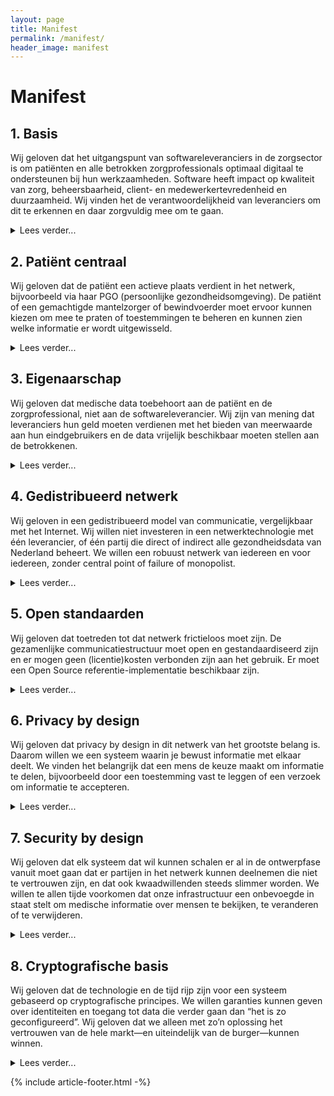 ```yaml
---
layout: page
title: Manifest
permalink: /manifest/
header_image: manifest
---
```


# Manifest

## 1. Basis

Wij geloven dat het uitgangspunt van softwareleveranciers in de zorgsector is om patiënten en alle betrokken zorgprofessionals optimaal digitaal te ondersteunen bij hun werkzaamheden. Software heeft impact op kwaliteit van zorg, beheersbaarheid, client- en medewerkertevredenheid en duurzaamheid. Wij vinden het de verantwoordelijkheid van leveranciers om dit te erkennen en daar zorgvuldig mee om te gaan.

<p><details markdown="1"><summary>Lees verder...</summary>

Het stroomlijnen van communicatie door middel van technologie speelt een steeds belangrijkere rol in het zorgproces. Er sterven patiënten door toediening van verkeerde medicijnen. Er worden mensen tegen hun zin in gereanimeerd. Een gebrek aan snelle en eenvoudige toegang tot zorggegevens heeft grote invloed op de levens van mensen.

Daarnaast neemt de vergrijzing toe en worden er steeds hogere eisen gesteld aan de kwaliteit van zorg. Daardoor ontstaat de vraag om de zorg efficiënter te organiseren door middel van meer softwareapplicaties.

Met een naadloze digitale integratie kunnen we fouten tot een minumum beperken, administratieve lasten verlichten en de kosten in de hand houden, ook in de toekomst. We willen patiënten en zorgverleners optimaal laten samenwerken. Wij geloven dat het de taak van softwareleveranciers is om deze uitdaging aan te gaan.

Softwareleveranciers hebben er daarom een gezamenlijk belang bij om een infrastructuur te ontwikkelen die deze integratie mogelijk maakt. Een infrastructuur die ondersteunend is aan de behoefte tot samenwerking, die open en eenvoudig is, maar ook rekening houdt met de privacy van de burger.

De rest van de standpunten in dit manifest werken verschillende aspecten van deze gedachte verder uit.

</details></p>


## 2. Patiënt centraal

Wij geloven dat de patiënt een actieve plaats verdient in het netwerk, bijvoorbeeld via haar PGO (persoonlijke gezondheidsomgeving). De patiënt of een gemachtigde mantelzorger of bewindvoerder moet ervoor kunnen kiezen om mee te praten of toestemmingen te beheren en kunnen zien welke informatie er wordt uitgewisseld.

<p><details markdown="1"><summary>Lees verder...</summary>

Van het doorgeven van de meterstanden tot een weekendje uit boeken: technologie stelt mensen in staat om meer en meer zaken zelf te regelen en in de gaten te houden. Maar in de zorg leveren we onszelf over aan de professional en moeten we vervolgens hopen dat onze belangen behartigd worden.

Maar die verhouding tussen arts en patiënt is de laatste jaren aan het verschuiven. Dankzij slimme _E-health_ oplossingen, zelfmetingen en PGO's zullen we een actievere rol kunnen spelen in onze eigen gezondheid. Het zwaartepunt zal zich gaan verplaatsen van genezen naar voorkomen. Maar daarvoor hebben we softwareapplicaties nodig die ons in staat stellen om mee te praten, toestemmingen te beheren en te zien welke informatie er over ons wordt uitgewisseld.

Het MedMij project maakt een duidelijk onderscheid tussen onderlinge communicatie van zorgverleners enerzijds en communicatie tussen de zorginstelling en de patiënt anderzijds. Wij zien het geheel meer als één netwerk van individuën die communiceren rondom een ziektebeeld of episode. Wel zien we een (door de patiënt zelf uit te kiezen) PGO als de logische plaats voor de patiënt om deel te nemen in dit netwerk.

We zijn ons ervan bewust dat er grenzen zitten aan de betrokkenheid van de patiënt. Er zullen ongetwijfeld mensen zijn die geen behoefte hebben aan die betrokkenheid, of daar niet toe in staat zijn. Daarom moet het systeem ook kunnen functioneren zonder dat de patiënt deel uitmaakt van het gesprek. Ook zien we de meerwaarde in van de mogelijkheid tot ruggespraak. Maar dat er ook mensen voor kiezen om geen auto te kopen weerhoudt ons er niet van om een uitgebreid en veilig wegennet te organiseren.

Behalve de patiënt zelf kan het natuurlijk ook zijn dat een mantelzorger danwel bewindvoerder de regie heeft over het zorgproces. Daarom kunnen volgens ons niet alleen zorgverleners maar ook personen zonder medische achtergrond betrokken worden in het netwerk.

</details></p>


## 3. Eigenaarschap

Wij geloven dat medische data toebehoort aan de patiënt en de zorgprofessional, niet aan de softwareleverancier. Wij zijn van mening dat leveranciers hun geld moeten verdienen met het bieden van meerwaarde aan hun eindgebruikers en de data vrijelijk beschikbaar moeten stellen aan de betrokkenen.

<p><details markdown="1"><summary>Lees verder...</summary>

In onze visie zijn softwareleveranciers enkel de hoeders van medische data. Niet de eigenaren. Zij hebben de verantwoordelijkheid om die data goed en veilig te beheren, en toegang daartoe zo te organiseren dat alleen de juiste personen erbij kunnen.

Maar als voldaan is aan die basale hygiëne-factor en een gemachtigde persoon zich meldt, dan is het volgens ons niet aan de leverancier om die persoon toegang te weigeren, of daar kosten aan te verbinden. Uiteindelijk geloven wij dat medische data toebehoort aan de patiënt en de zorgverleners, en dat zij bepalen wat ermee gebeurt.

Er zijn bedrijven die een businessmodel hanteren waarin betaald moet worden voor het ophalen of uitwisselen van data, of waarin het dataminen van de gegevens zelf een meerwaarde oplevert. In zulke scenario’s is de patiënt of de zorgverlener dus niet de gebruiker, maar een koe die wordt gemolken om het product te verkrijgen.

Om onze doelstelling te bereiken dat patiënten en zorgverleners optimaal kunnen samenwerken zijn wij van mening dat medische data daar naar toe moet bewegen waar zij nodig is. Daarom vinden we dat deze data kosteloos beschikbaar gesteld moet worden in het netwerk van betrokken en geautoriseerde gebruikers.

Softwareleveranciers kunnen geld verdienen door systemen te bouwen met een duidelijke meerwaarde voor eindgebruikers, en concurreren op het structureren en visualiseren van de gegevens. Op die manier houden we de belangen zuiver.

</details></p>


## 4. Gedistribueerd netwerk

Wij geloven in een gedistribueerd model van communicatie, vergelijkbaar met het Internet. Wij willen niet investeren in een netwerktechnologie met één leverancier, of één partij die direct of indirect alle gezondheidsdata van Nederland beheert. We willen een robuust netwerk van iedereen en voor iedereen, zonder central point of failure of monopolist.

<p><details markdown="1"><summary>Lees verder...</summary>

Als we het hebben over een gedeelde infrastructuur om data uit te wisselen dan komt al snel de vraag: wie gaat dat dan bouwen en onderhouden?

Wij zijn van mening dat we dat samen moeten doen. Door samen open standaarden te ontwikkelen (zie het volgende punt) op basis waarvan we een gedistribueerd, decentraal netwerk kunnen bouwen. Daarmee is elke softwareleverancier mede-eigenaar van een stukje van het netwerk ter grootte van zijn marktaandeel, en groeit die verantwoordelijkheid dus mee met de opbrengsten.

Daarom gaan we enkel op zoek naar technische oplossingen die op die manier schalen. Te denken valt aan de infrastructuur van het Internet, maar ook aan Bitcoin, Bittorrent, het Tor netwerk en vergelijkbare technologische innovaties.

Een belangrijk voordeel van deze aanpak is dat we niet in de situatie belanden dat er één partij is in Nederland die de medische data van heel het land beheert. Zo’n partij zou direct een monopolie hebben en veel te veel invloed vergaren. Ook wordt het vanzelfsprekend een zeer aantrekkelijk doelwit voor hackers.

Ook minimaliseert een gedistribueerde structuur de kans op systeem-brede verstoringen en DDOS aanvallen, waardoor zorgverleners niet bij medische data kunnen of elkaar niet kunnen bereiken. “Het Internet” is nooit kapot, het is hooguit soms niet te bereiken vanuit jouw perspectief omdat jouw provider zijn zaakjes niet op orde heeft.

Wij geloven dat investeren in een gedistribueerde infrastructuur heel veel problemen als sneeuw voor de zon kan laten verdwijnen. Laten we een netwerk bouwen van iedereen, voor iedereen.

</details></p>


## 5. Open standaarden

Wij geloven dat toetreden tot dat netwerk frictieloos moet zijn. De gezamenlijke communicatiestructuur moet open en gestandaardiseerd zijn en er mogen geen (licentie)kosten verbonden zijn aan het gebruik. Er moet een Open Source referentie-implementatie beschikbaar zijn.

<p><details markdown="1"><summary>Lees verder...</summary>

Het nut van open standaarden heeft zich de afgelopen decennia wel bewezen. Dankzij open standaarden weet elk navigatiesysteem waar het zich bevindt, doet elke USB stick het op elke computer en kunnen we iedereen een mailtje sturen, onafhankelijk van bij wie ze die e-mail dienst afnemen.

Daarnaast stellen open standaarden en Open Source ons in staat om op een veel hoger kwaliteitsniveau te werken. Het bedrijfsleven en de academische wereld werken bijvoorbeeld samen in het onderzoeken van cryptografische standaarden en hun implementaties. Daardoor doen we onze bankzaken tegenwoordig allemaal met een gerust hart online.

Tenslotte maken we het met open standaarden, en zelfs een Open Source referentie-implementatie, eenvoudiger en goedkoper voor andere partijen om zich bij ons netwerk te voegen. Daarmee wordt het aantal patiënten en zorgverleners dat we in staat stellen om optimaal samen te werken snel groter.

Wij gaan daarom enkel op zoek naar technische oplossingen gebaseerd op open standaarden. En als we zelf standaarden moeten ontwikkelen dan zullen we dat ook op die manier doen.

</details></p>


## 6. Privacy by design

Wij geloven dat privacy by design in dit netwerk van het grootste belang is. Daarom willen we een systeem waarin je bewust informatie met elkaar deelt. We vinden het belangrijk dat een mens de keuze maakt om informatie te delen, bijvoorbeeld door een toestemming vast te leggen of een verzoek om informatie te accepteren.

<p><details markdown="1"><summary>Lees verder...</summary>

Als we een nationaal (of mogelijk zelfs internationaal) systeem gaan ontwerpen voor het uitwisselen van medische gegevens van miljoenen mensen, dan moeten we dat veilig en op basis van de juiste uitgangspunten doen.

Wij zijn van mening dat we de privacy van patiënten alleen kunnen waarborgen door een systeem te bouwen waar toestemmingen al in het ontwerp zitten ingebakken. Het zou nooit mogelijk moeten zijn om informatie op te halen waar je niet expliciet toestemming voor hebt gekregen door een mens.

Om dat mogelijk en gebruiksvriendelijk te maken willen we actief informatie delen met een andere persoon in het netwerk. Dit betekent in de praktijk dat je een toestemming klaarzet dat die andere persoon gemachtigd is om de betreffende informatie te bekijken, waarvan de ander ook wordt genotificeerd. Ook willen we gebruikers in staat stellen om aan anderen in hun netwerk het verzoek te sturen om zo’n toestemming af te geven.

Daarbij is het van het grootste belang dat deze toestemmingen onweerlegbaar zijn en worden afgedwongen in het fundament van het netwerk. Ook moeten we ervoor waken dat aan de hand van alleen de toestemmingen niet al relaties kunnen worden afgeleid die medische feiten verraden.

Een andere vraag die we ons moeten stellen is hoe we de hoeveelheid uitgewisselde informatie zoveel mogelijk kunnen beperken. Geef je toestemming om je hele dossier te delen, of alleen wat er relevant is voor je gebroken been?

Bij elke stap die we zetten moeten we onszelf de vraag blijven stellen: welke impact heeft deze keuze op de privacy van miljoenen mensen?

</details></p>


## 7. Security by design

Wij geloven dat elk systeem dat wil kunnen schalen er al in de ontwerpfase vanuit moet gaan dat er partijen in het netwerk kunnen deelnemen die niet te vertrouwen zijn, en dat ook kwaadwillenden steeds slimmer worden. We willen te allen tijde voorkomen dat onze infrastructuur een onbevoegde in staat stelt om medische informatie over mensen te bekijken, te veranderen of te verwijderen.

<p><details markdown="1"><summary>Lees verder...</summary>

Systemen worden vandaag de dag vaak ontworpen als een walled garden. Binnen het netwerk staan we alleen partijen toe die we vertrouwen, en eenmaal binnen kun je naar hartelust alle data opvragen die je nodig hebt.

Wij vrezen dat zo’n netwerk niet gaat schalen. Als je een netwerk bouwt waar je alleen partijen toegang toe kunt geven die je kent en vertrouwt dan wordt het opeens heel belangrijk wie de toegang beheert en wat voor certificeringen deelnemende partijen hebben. Daarnaast is het maar de vraag of alle mensen die bij die verschillende partijen werken ook echt te vertrouwen zijn, en hoe groter het netwerk wordt, hoe lastiger dat hard te maken is.

Wij willen daarom een andere aanpak hanteren, waarbij we er vanuit gaan dat ook partijen binnen het netwerk in principe niet vertrouwd worden. Dat kunnen we doen omdat we gaan werken met persoonlijke identiteiten en toestemmingen, op basis waarvan toegang verleend wordt tot data.

Het uitgangspunt van ons netwerk moet zijn dat we de beveiliging in het fundament inbouwen, en we daarom makkelijk leveranciers toegang kunnen geven (low barrier to entry) omdat we zeker weten dat deelnemers niet in staat zijn om onbevoegd informatie op te halen.

</details></p>


## 8. Cryptografische basis

Wij geloven dat de technologie en de tijd rijp zijn voor een systeem gebaseerd op cryptografische principes. We willen garanties kunnen geven over identiteiten en toegang tot data die verder gaan dan “het is zo geconfigureerd”. Wij geloven dat we alleen met zo’n oplossing het vertrouwen van de hele markt—en uiteindelijk van de burger—kunnen winnen.

<p><details markdown="1"><summary>Lees verder...</summary>

Identiteit zou in ons netwerk niet iets moeten zijn dat per systeem wordt beheerd door duizenden systeembeheerders verspreid over het land. Dat introduceert immers ook duizenden points of failure.

Identiteit is iets dat je persoonlijk inbrengt, een unieke sleutel op basis waarvan je te herkennen bent, toestemmingen kunt ondertekenen, en jouw eigen gegevens kunt ontsleutelen. Dankzij die unieke sleutel kunnen we onomstotelijk aantonen door wie toestemmingen zijn afgegeven en wie het verzoek doet om data op te halen uit een ander systeem.

Om die unieke sleutel een hogere betrouwbaarheid te geven lijkt het ons fantastisch als die terug te herleiden is tot een identiteit die is afgegeven door een instantie die erover gaat, zoals bijvoorbeeld een gemeente of het BIG register.

Alleen op die manier kunnen we af van het probleem dat softwareleveranciers en zorginstellingen elkaar (terecht) niet vertrouwen in het beheren van identiteiten en rechten. Daarom zijn we alleen op zoek naar gedistribueerde technologie die dit mogelijk maakt.

</details></p>

{% include article-footer.html -%}

